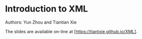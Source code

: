 # Introduction to XML

Authors: Yun Zhou and Tiantian Xie

The slides are available on-line at [https://tiantxie.github.io/XML].
